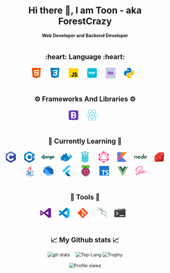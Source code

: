 <div align="center">
  <h1> Hi there 👋, I am Toon - aka ForestCrazy </h1>
  <b>Web Developer and Backend Developer</b>
</div>
<br>
<div align="center">
  <h2>:heart: Language :heart:</h2>
  <img src='https://github.com/forestcrazy/forestcrazy/blob/master/asset/icons8-html-5-48.png' alt='html5' height='40'>&emsp;
  <img src='https://github.com/forestcrazy/forestcrazy/blob/master/asset/icons8-css3-48.png' alt='css3' height='40'>&emsp;
  <img src='https://github.com/forestcrazy/forestcrazy/blob/master/asset/icons8-javascript-48.png' alt='javascript' height='40'>&emsp;
  <img src='https://github.com/forestcrazy/forestcrazy/blob/master/asset/icons8-php-48.png' alt='php' height='40'>&emsp;
  <img src='https://github.com/forestcrazy/forestcrazy/blob/master/asset/icons8-sql-48.png' alt='sql' height='40'>&emsp;
  <img src='https://github.com/forestcrazy/forestcrazy/blob/master/asset/icons8-python-48.png' alt='python' height='40'>&emsp;
</div>
<br>
<div align="center">
  <h2>⚙️ Frameworks And Libraries ⚙️</h2>
  <img src='https://github.com/forestcrazy/forestcrazy/blob/master/asset/icons8-bootstrap-48.png' alt='bootstrap' height='40'>&emsp;
  <img src='https://github.com/forestcrazy/forestcrazy/blob/master/asset/icons8-react-native-48.png' alt='bootstrap' height='40'>&emsp;
</div>
<br>
<div align="center">
  <h2>📖 Currently Learning 📖</h2>
  <img src='https://github.com/forestcrazy/forestcrazy/blob/master/asset/icons8-c-programming-48.png' alt='c' height='40'>&emsp;
  <img src='https://github.com/forestcrazy/forestcrazy/blob/master/asset/icons8-c++-48.png' alt='c++' height='40'>&emsp;
  <img src='https://github.com/forestcrazy/forestcrazy/blob/master/asset/icons8-django-48.png' alt='django' height='40'>&emsp;
  <img src='https://github.com/forestcrazy/forestcrazy/blob/master/asset/icons8-docker-48.png' alt='docker' height='40'>&emsp;
  <img src='https://github.com/forestcrazy/forestcrazy/blob/master/asset/icons8-golang-48.png' alt='golang' height='40'>&emsp;
  <img src='https://github.com/forestcrazy/forestcrazy/blob/master/asset/icons8-graphql-48.png' alt='graphql' height='40'>&emsp;
  <img src='https://github.com/forestcrazy/forestcrazy/blob/master/asset/icons8-kotlin-48.png' alt='kotlin' height='40'>&emsp;
  <img src='https://github.com/forestcrazy/forestcrazy/blob/master/asset/icons8-nodejs-48.png' alt='nodejs' height='40'>&emsp;
  <img src='https://github.com/forestcrazy/forestcrazy/blob/master/asset/icons8-ruby-programming-language-48.png' alt='ruby' height='40'>&emsp;
  <img src='https://github.com/forestcrazy/forestcrazy/blob/master/asset/icons8-java-48.png' alt='java' height='40'>&emsp;
  <img src='https://github.com/forestcrazy/forestcrazy/blob/master/asset/icons8-dart-48.png' alt='dart' height='40'>&emsp;
  <img src='https://github.com/forestcrazy/forestcrazy/blob/master/asset/icons8-flutter-48.png' alt='flutter' height='40'>&emsp;
  <img src='https://github.com/forestcrazy/forestcrazy/blob/master/asset/icons8-raspberry-pi-48.png' alt='raspberry-pi' height='40'>&emsp;
  <img src='https://github.com/forestcrazy/forestcrazy/blob/master/asset/icons8-typescript-48.png' alt='type-script' height='40'>&emsp;
  <img src='https://github.com/forestcrazy/forestcrazy/blob/master/asset/icons8-vue-js-48.png' alt='vue-js' height='40'>&emsp;
  <img src='https://github.com/forestcrazy/forestcrazy/blob/master/asset/icons8-sass-48.png' alt='sass' height='40'>&emsp;
</div>
<br>
<div align="center">
  <h2>🧰 Tools 🧰</h2>
  <img src='https://github.com/forestcrazy/forestcrazy/blob/master/asset/icons8-visual-studio-48.png' alt='visual-studio' height='40'>&emsp;
  <img src='https://github.com/forestcrazy/forestcrazy/blob/master/asset/icons8-visual-studio-code-2019-48.png' alt='visual-studio-code-2019' height='40'>&emsp;
  <img src='https://github.com/forestcrazy/forestcrazy/blob/master/asset/icons8-git-48.png' alt='git' height='40'>&emsp;
  <img src='https://github.com/forestcrazy/forestcrazy/blob/master/asset/icons8-kali-linux-48.png' alt='kali-linux' height='40'>&emsp;
  <img src='https://github.com/forestcrazy/forestcrazy/blob/master/asset/icons8-console-48.png' alt='console' height='40'>&emsp;
</div>
<br>
<div align="center">
  <h2>📈 My Github stats 📈</h2>
  <img src='https://github-readme-stats.vercel.app/api?username=forestcrazy&count_private=true&show_icons=true&theme=synthwave' alt='git-stats'>&emsp;
  <img src='https://github-readme-stats.vercel.app/api/top-langs/?username=ForestCrazy&theme=synthwave' alt='Top-Lang'>
  <img src='https://github-profile-trophy.vercel.app/?username=forestcrazy&row=2&column=3&theme=nord' alt='Trophy'>
  <br>
  <br>
  <img src="https://gpvc.arturio.dev/ForestCrazy" alt="Profile views">  
</div>
